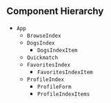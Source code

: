 ## Component Hierarchy

* `App`
  * `BrowseIndex`
  * `DogsIndex`
    * `DogsIndexItem`
  * `Quickmatch`
  * `FavoritesIndex`
    * `FavoritesIndexItem`
  * `ProfileIndex`
    * `ProfileForm`
    * `ProfileIndexItems`
